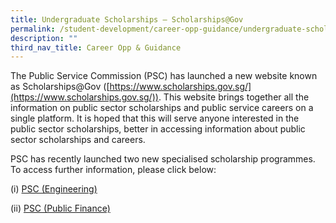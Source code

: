 ```yaml
---
title: Undergraduate Scholarships – Scholarships@Gov
permalink: /student-development/career-opp-guidance/undergraduate-scholarships-scholarshipsgov/
description: ""
third_nav_title: Career Opp & Guidance
---
```

The Public Service Commission (PSC) has launched a new website known as Scholarships@Gov ([https://www.scholarships.gov.sg/](https://www.scholarships.gov.sg/)). This website brings together all the information on public sector scholarships and public service careers on a single platform. It is hoped that this will serve anyone interested in the public sector scholarships, better in accessing information about public sector scholarships and careers.

PSC has recently launched two new specialised scholarship programmes. To access further information, please click below:

(i) [PSC (Engineering)](https://www.psc.gov.sg/Scholarships/public-sector-scholarships/browse-by-scholarship/public-service-commission-psc-scholarship-engineering)

(ii) [PSC (Public Finance)](https://www.psc.gov.sg/Scholarships/public-sector-scholarships/browse-by-scholarship/public-service-commission-psc-scholarship-public-finance)